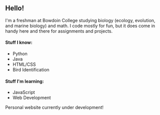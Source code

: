## Hello!

<!--
**bradynichols/bradynichols** is a ✨ _special_ ✨ repository because its `README.md` (this file) appears on your GitHub profile.

Here are some ideas to get you started:

- 🔭 I’m currently working on ...
- 🌱 I’m currently learning ...
- 👯 I’m looking to collaborate on ...
- 🤔 I’m looking for help with ...
- 💬 Ask me about ...
- 📫 How to reach me: ...
- 😄 Pronouns: ...
- ⚡ Fun fact: ...
-->

I'm a freshman at Bowdoin College studying biology (ecology, evolution, and marine biology) and math. I code mostly for fun, but it does come in handy here and there for assignments and projects.

#### Stuff I know:
- Python
- Java
- HTML/CSS
- Bird Identification

#### Stuff I'm learning:
- JavaScript
- Web Development

Personal website currently under development!
